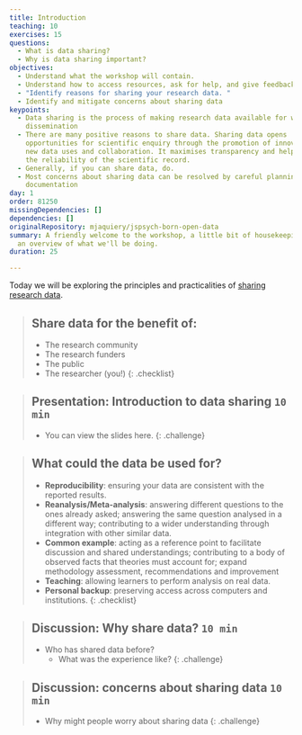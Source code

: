 ```yaml
---
title: Introduction
teaching: 10
exercises: 15
questions:
  - What is data sharing?
  - Why is data sharing important?
objectives:
  - Understand what the workshop will contain.
  - Understand how to access resources, ask for help, and give feedback.
  - "Identify reasons for sharing your research data. "
  - Identify and mitigate concerns about sharing data
keypoints:
  - Data sharing is the process of making research data available for wider
    dissemination
  - There are many positive reasons to share data. Sharing data opens
    opportunities for scientific enquiry through the promotion of innovation via
    new data uses and collaboration. It maximises transparency and helps ensure
    the reliability of the scientific record.
  - Generally, if you can share data, do.
  - Most concerns about sharing data can be resolved by careful planning and
    documentation
day: 1
order: 81250
missingDependencies: []
dependencies: []
originalRepository: mjaquiery/jspsych-born-open-data
summary: A friendly welcome to the workshop, a little bit of housekeeping, and
  an overview of what we'll be doing.
duration: 25

---
```

Today we will be exploring the principles and practicalities of [sharing research data](https://osf.io/wp4zu/). 

> ## Share data for the benefit of:
> * The research community
> * The research funders
> * The public
> * The researcher (you!)
{: .checklist}

> ## Presentation: Introduction to data sharing `10 min`
> - You can view the slides here. 
{: .challenge}

> ## What could the data be used for?
> * **Reproducibility**: ensuring your data are consistent with the reported results.
> * **Reanalysis/Meta-analysis**: answering different questions to the ones already asked; answering the same question analysed in a different way; contributing to a wider understanding through integration with other similar data.
> * **Common example**: acting as a reference point to facilitate discussion and shared understandings; contributing to a body of observed facts that theories must account for; expand methodology assessment, recommendations and improvement
> * **Teaching**: allowing learners to perform analysis on real data.
> * **Personal backup**: preserving access across computers and institutions.
{: .checklist}

> ## Discussion: Why share data? `10 min`
> - Who has shared data before?
>   - What was the experience like?
{: .challenge}

> ## Discussion: concerns about sharing data `10 min`
> - Why might people worry about sharing data
{: .challenge}




